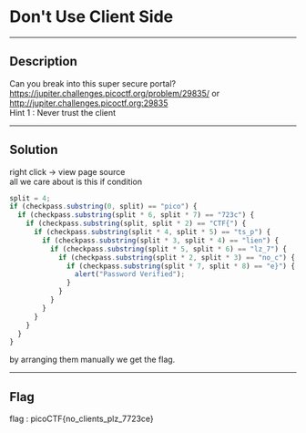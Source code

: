 # Don't Use Client Side

---
## Description

Can you break into this super secure portal? https://jupiter.challenges.picoctf.org/problem/29835/ or http://jupiter.challenges.picoctf.org:29835  
Hint 1 : Never trust the client

---
## Solution

right click -> view page source  
all we care about is this if condition

```javascript
split = 4;
if (checkpass.substring(0, split) == "pico") {
  if (checkpass.substring(split * 6, split * 7) == "723c") {
    if (checkpass.substring(split, split * 2) == "CTF{") {
      if (checkpass.substring(split * 4, split * 5) == "ts_p") {
        if (checkpass.substring(split * 3, split * 4) == "lien") {
          if (checkpass.substring(split * 5, split * 6) == "lz_7") {
            if (checkpass.substring(split * 2, split * 3) == "no_c") {
              if (checkpass.substring(split * 7, split * 8) == "e}") {
                alert("Password Verified");
              }
            }
          }
        }
      }
    }
  }
}
```

by arranging them manually we get the flag.

---
## Flag

flag : picoCTF{no_clients_plz_7723ce}

